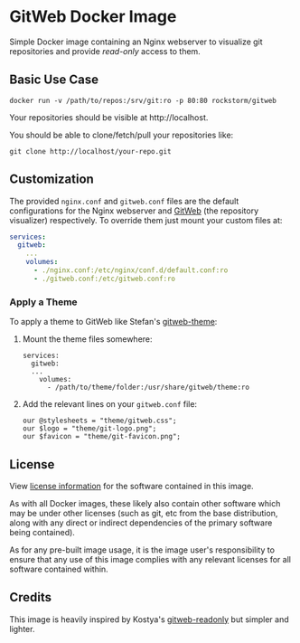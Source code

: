 # GitWeb Docker Image

Simple Docker image containing an Nginx webserver to visualize git
repositories and provide *read-only* access to them.

## Basic Use Case

```
docker run -v /path/to/repos:/srv/git:ro -p 80:80 rockstorm/gitweb
```

Your repositories should be visible at http://localhost.

You should be able to clone/fetch/pull your repositories like:

```
git clone http://localhost/your-repo.git
```


## Customization

The provided `nginx.conf` and `gitweb.conf` files are the default
configurations for the Nginx webserver and [GitWeb][1] (the
repository visualizer) respectively. To override them just mount your
custom files at:

```yaml
services:
  gitweb:
    ...
    volumes:
      - ./nginx.conf:/etc/nginx/conf.d/default.conf:ro
      - ./gitweb.conf:/etc/gitweb.conf:ro
```

[1]: https://git-scm.com/book/en/v2/Git-on-the-Server-GitWeb


### Apply a Theme

To apply a theme to GitWeb like Stefan's [gitweb-theme][2]:

 1. Mount the theme files somewhere:

    ```
    services:
      gitweb:
      ...
        volumes:
          - /path/to/theme/folder:/usr/share/gitweb/theme:ro
    ```

 2. Add the relevant lines on your `gitweb.conf` file:
 
    ```
    our @stylesheets = "theme/gitweb.css";
    our $logo = "theme/git-logo.png";
    our $favicon = "theme/git-favicon.png";
    ```
 
[2]: https://github.com/kogakure/gitweb-theme


## License

View [license information][3] for the software contained in this
image.

As with all Docker images, these likely also contain other software
which may be under other licenses (such as git, etc from the base
distribution, along with any direct or indirect dependencies of the
primary software being contained).

As for any pre-built image usage, it is the image user's
responsibility to ensure that any use of this image complies with any
relevant licenses for all software contained within.

[3]: https://github.com/rockstorm101/gitweb-docker/blob/master/LICENSE


## Credits

This image is heavily inspired by Kostya's [gitweb-readonly][4] but
simpler and lighter.

[4]: https://github.com/KostyaEsmukov/docker-gitweb-readonly
